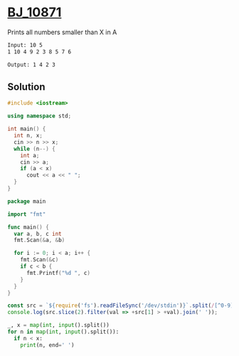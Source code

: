 # [BJ_10871](https://acmicpc.net/problem/10871)

Prints all numbers smaller than X in A

```txt
Input: 10 5
1 10 4 9 2 3 8 5 7 6

Output: 1 4 2 3
```

## Solution

```cpp
#include <iostream>

using namespace std;

int main() {
  int n, x;
  cin >> n >> x;
  while (n--) {
    int a;
    cin >> a;
    if (a < x)
      cout << a << " ";
  }
}
```

```go
package main

import "fmt"

func main() {
  var a, b, c int
  fmt.Scan(&a, &b)

  for i := 0; i < a; i++ {
    fmt.Scan(&c)
    if c < b {
      fmt.Printf("%d ", c)
    }
  }
}
```

```js
const src = `${require('fs').readFileSync('/dev/stdin')}`.split(/[^0-9]+/);
console.log(src.slice(2).filter(val => +src[1] > +val).join(' '));
```

```py
_, x = map(int, input().split())
for n in map(int, input().split()):
  if n < x:
    print(n, end=' ')
```
